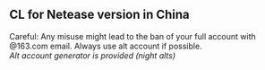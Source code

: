 ## CL for Netease version in China
Careful: Any misuse might lead to the ban of your full account with @163.com email. Always use alt account if possible.  
*Alt account generator is provided (night alts)*

